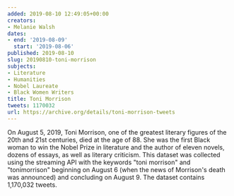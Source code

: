 ```yaml
---
added: 2019-08-10 12:49:05+00:00
creators:
- Melanie Walsh
dates:
- end: '2019-08-09'
  start: '2019-08-06'
published: 2019-08-10
slug: 20190810-toni-morrison
subjects:
- Literature
- Humanities
- Nobel Laureate
- Black Women Writers
title: Toni Morrison
tweets: 1170032
url: https://archive.org/details/toni-morrison-tweets
---
```


On August 5, 2019, Toni Morrison, one of the greatest literary figures of the 20th and 21st centuries, died at the age of 88. She was the first Black woman to win the Nobel Prize in literature and the author of eleven novels, dozens of essays, as well as literary criticism. This dataset was collected using the streaming API with the keywords "toni morrison" and "tonimorrison" beginning on August 6 (when the news of Morrison's death was announced) and concluding on August 9. The dataset contains 1,170,032 tweets.
